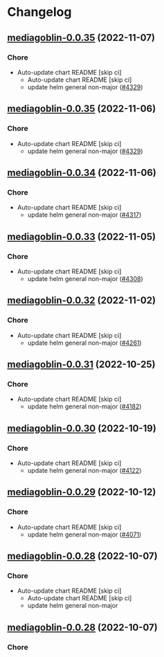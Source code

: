 # Changelog



## [mediagoblin-0.0.35](https://github.com/truecharts/charts/compare/mediagoblin-0.0.34...mediagoblin-0.0.35) (2022-11-07)

### Chore

- Auto-update chart README [skip ci]
  - Auto-update chart README [skip ci]
  - update helm general non-major ([#4329](https://github.com/truecharts/charts/issues/4329))




## [mediagoblin-0.0.35](https://github.com/truecharts/charts/compare/mediagoblin-0.0.34...mediagoblin-0.0.35) (2022-11-06)

### Chore

- Auto-update chart README [skip ci]
  - update helm general non-major ([#4329](https://github.com/truecharts/charts/issues/4329))




## [mediagoblin-0.0.34](https://github.com/truecharts/charts/compare/mediagoblin-0.0.33...mediagoblin-0.0.34) (2022-11-06)

### Chore

- Auto-update chart README [skip ci]
  - update helm general non-major ([#4317](https://github.com/truecharts/charts/issues/4317))




## [mediagoblin-0.0.33](https://github.com/truecharts/charts/compare/mediagoblin-0.0.32...mediagoblin-0.0.33) (2022-11-05)

### Chore

- Auto-update chart README [skip ci]
  - update helm general non-major ([#4308](https://github.com/truecharts/charts/issues/4308))




## [mediagoblin-0.0.32](https://github.com/truecharts/charts/compare/mediagoblin-0.0.31...mediagoblin-0.0.32) (2022-11-02)

### Chore

- Auto-update chart README [skip ci]
  - update helm general non-major ([#4261](https://github.com/truecharts/charts/issues/4261))




## [mediagoblin-0.0.31](https://github.com/truecharts/charts/compare/mediagoblin-0.0.30...mediagoblin-0.0.31) (2022-10-25)

### Chore

- Auto-update chart README [skip ci]
  - update helm general non-major ([#4182](https://github.com/truecharts/charts/issues/4182))




## [mediagoblin-0.0.30](https://github.com/truecharts/charts/compare/mediagoblin-0.0.29...mediagoblin-0.0.30) (2022-10-19)

### Chore

- Auto-update chart README [skip ci]
  - update helm general non-major ([#4122](https://github.com/truecharts/charts/issues/4122))




## [mediagoblin-0.0.29](https://github.com/truecharts/charts/compare/mediagoblin-0.0.28...mediagoblin-0.0.29) (2022-10-12)

### Chore

- Auto-update chart README [skip ci]
  - update helm general non-major ([#4071](https://github.com/truecharts/charts/issues/4071))




## [mediagoblin-0.0.28](https://github.com/truecharts/charts/compare/mediagoblin-0.0.27...mediagoblin-0.0.28) (2022-10-07)

### Chore

- Auto-update chart README [skip ci]
  - Auto-update chart README [skip ci]
  - update helm general non-major




## [mediagoblin-0.0.28](https://github.com/truecharts/charts/compare/mediagoblin-0.0.27...mediagoblin-0.0.28) (2022-10-07)

### Chore
